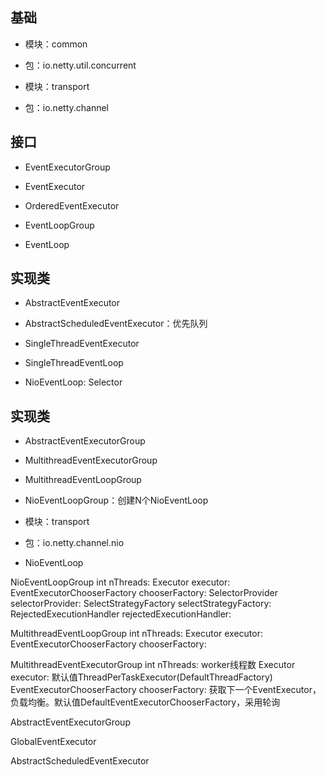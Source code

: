 
## 基础
- 模块：common
- 包：io.netty.util.concurrent

- 模块：transport
- 包：io.netty.channel

## 接口
- EventExecutorGroup
- EventExecutor
- OrderedEventExecutor

- EventLoopGroup
- EventLoop

## 实现类
- AbstractEventExecutor
- AbstractScheduledEventExecutor：优先队列
- SingleThreadEventExecutor

- SingleThreadEventLoop
- NioEventLoop: Selector

## 实现类
- AbstractEventExecutorGroup
- MultithreadEventExecutorGroup

- MultithreadEventLoopGroup
- NioEventLoopGroup：创建N个NioEventLoop


- 模块：transport
- 包：io.netty.channel.nio
- NioEventLoop


NioEventLoopGroup
int nThreads:
Executor executor:
EventExecutorChooserFactory chooserFactory:
SelectorProvider selectorProvider:
SelectStrategyFactory selectStrategyFactory:
RejectedExecutionHandler rejectedExecutionHandler:

MultithreadEventLoopGroup
int nThreads:
Executor executor:
EventExecutorChooserFactory chooserFactory:

MultithreadEventExecutorGroup
int nThreads: worker线程数
Executor executor: 默认值ThreadPerTaskExecutor(DefaultThreadFactory)
EventExecutorChooserFactory chooserFactory: 获取下一个EventExecutor，负载均衡。默认值DefaultEventExecutorChooserFactory，采用轮询

AbstractEventExecutorGroup



GlobalEventExecutor

AbstractScheduledEventExecutor

